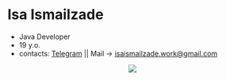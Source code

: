 # Isa Ismailzade
- Java Developer
- 19 y.o.
- contacts: [Telegram](https://t.me/isa_ismailzade) || Mail -> isaismailzade.work@gmail.com

<!---
IsaIsmailzade/IsaIsmailzade is a ✨ special ✨ repository because its `README.md` (this file) appears on your GitHub profile.
You can click the Preview link to take a look at your changes.
--->
<p align="center">
  <a href="">
    <img src="https://skillicons.dev/icons?i=java,idea" />
  </a>
</p>
